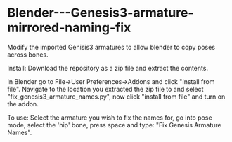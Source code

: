 # Blender---Genesis3-armature-mirrored-naming-fix
Modify the imported Genisis3 armatures to allow blender to copy poses across bones.

Install:
Download the repository as a zip file and extract the contents.

In Blender go to File->User Preferences->Addons and click "Install from file".
Navigate to the location you extracted the zip file to and select "fix_genesis3_armature_names.py", now click "install from file" and turn on the addon.

To use:
Select the armature you wish to fix the names for, go into pose mode, select the 'hip' bone, press space and type: "Fix Genesis Armature Names".
